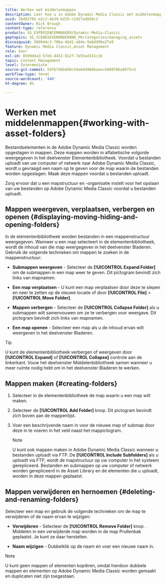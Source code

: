 ```yaml
---
title: Werken met middelenmappen
description: Leer hoe u in Adobe Dynamic Media Classic met middelenmappen werkt.
uuid: 3bd83701-e2c2-4e39-b225-c2d27ad836c2
contentOwner: Rick Brough
content-type: reference
products: SG_EXPERIENCEMANAGER/Dynamic-Media-Classic
geptopics: SG_SCENESEVENONDEMAND_PK/categories/managing_assets
discoiquuid: 588944c3-78ba-4bd1-a8da-9a6dd99a27a9
feature: Dynamic Media Classic,Asset Management
role: User
exl-id: 8599d4a3-57eb-4432-812f-7e55a4315c1b
topic: Content Management
level: Intermediate
source-git-commit: 597b7d6bd98c59a644984baeecb888f86a8975c9
workflow-type: tm+mt
source-wordcount: '440'
ht-degree: 0%

---
```


# Werken met middelenmappen{#working-with-asset-folders}

Bestandselementen in de Adobe Dynamic Media Classic worden opgeslagen in mappen. Deze mappen worden in alfabetische volgorde weergegeven in het deelvenster Elementenbibliotheek. Voordat u bestanden uploadt van uw computer of netwerk naar Adobe Dynamic Media Classic, wordt u gevraagd een naam op te geven voor de map waarin de bestanden worden opgeslagen. Maak deze mappen voordat u bestanden uploadt.

Zorg ervoor dat u een mapstructuur en -organisatie instelt voor het opslaan van uw bestanden op Adobe Dynamic Media Classic voordat u bestanden uploadt.

## Mappen weergeven, verplaatsen, verbergen en openen {#displaying-moving-hiding-and-opening-folders}

In de elementenbibliotheek worden bestanden in een mappenstructuur weergegeven. Wanneer u een map selecteert in de elementenbibliotheek, wordt de inhoud van die map weergegeven in het deelvenster Bladeren. Gebruik de volgende technieken om mappen te zoeken in de mappenstructuur:

* **Submappen weergeven** - Selecteer de **[!UICONTROL Expand Folder]** om de submappen in een map weer te geven. Dit pictogram bevindt zich links van mapnamen.

* **Een map verplaatsen** - U kunt een map verplaatsen door deze te slepen en neer te zetten op de nieuwe locatie of door **[!UICONTROL File]** > **[!UICONTROL Move Folder]**.

* **Mappen verbergen** - Selecteer de **[!UICONTROL Collapse Folder]** als u submappen wilt samenvouwen om ze te verbergen voor weergave. Dit pictogram bevindt zich links van mapnamen.

* **Een map openen** - Selecteer een map als u de inhoud ervan wilt weergeven in het deelvenster Bladeren.

>[!TIP]
>
>U kunt de elementenbibliotheek verbergen of weergeven door **[!UICONTROL Expand]** of **[!UICONTROL Collapse]** controle aan de linkerkant. Vouw het deelvenster Middelenbibliotheek samen wanneer u meer ruimte nodig hebt om in het deelvenster Bladeren te werken.

## Mappen maken {#creating-folders}

1. Selecteer in de elementenbibliotheek de map waarin u een map wilt maken.
1. Selecteer de **[!UICONTROL Add Folder]** knop. Dit pictogram bevindt zich boven aan de mappenlijst.
1. Voer een beschrijvende naam in voor de nieuwe map of submap door deze in te voeren in het veld naast het mappictogram.

   >[!NOTE]
   >
   >U kunt ook mappen maken in Adobe Dynamic Media Classic wanneer u bestanden uploadt via FTP. De **[!UICONTROL Include Subfolders]** als u uploadt via FTP, wordt de mapstructuur op uw computer in het systeem gerepliceerd. Bestanden en submappen op uw computer of netwerk worden gerepliceerd in de Asset Library en de elementen die u uploadt, worden in deze mappen geplaatst.

## Mappen verwijderen en hernoemen {#deleting-and-renaming-folders}

Selecteer een map en gebruik de volgende technieken om de map te verwijderen of de naam ervan te wijzigen:

* **Verwijderen** - Selecteer de **[!UICONTROL Remove Folder]** knop . Middelen in een verwijderde map worden in de map Prullenbak geplaatst. Je kunt ze daar herstellen.

* **Naam wijzigen** - Dubbelklik op de naam en voer een nieuwe naam in.

>[!NOTE]
>
>U kunt geen mappen of elementen kopiëren, omdat hierdoor dubbele mappen en elementen op Adobe Dynamic Media Classic worden gemaakt en duplicaten niet zijn toegestaan.
